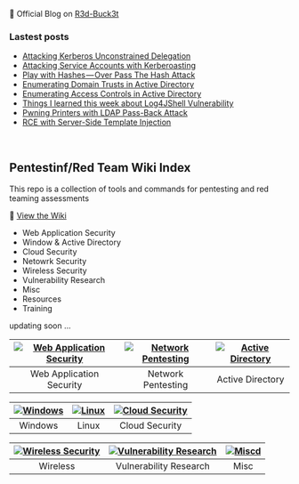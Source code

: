 🔴 Official Blog on [R3d-Buck3t](https://medium.com/r3d-buck3t)

### Lastest posts
<!-- BLOG-POST-LIST:START -->
- [Attacking Kerberos Unconstrained Delegation](https://medium.com/r3d-buck3t/attacking-kerberos-unconstrained-delegation-ef77e1fb7203?source=rss----25eaa8551178---4)
- [Attacking Service Accounts with Kerberoasting](https://medium.com/r3d-buck3t/attacking-service-accounts-with-kerberoasting-with-spns-de9894ca243f?source=rss----25eaa8551178---4)
- [Play with Hashes — Over Pass The Hash Attack](https://medium.com/r3d-buck3t/play-with-hashes-over-pass-the-hash-attack-2030b900562d?source=rss----25eaa8551178---4)
- [Enumerating Domain Trusts in Active Directory](https://medium.com/r3d-buck3t/enumerating-domain-trusts-in-active-directory-series-c85205fc862f?source=rss----25eaa8551178---4)
- [Enumerating Access Controls in Active Directory](https://medium.com/r3d-buck3t/enumerating-access-controls-in-active-directory-c06e2efa8b89?source=rss----25eaa8551178---4)
- [Things I learned this week about Log4JShell Vulnerability](https://medium.com/r3d-buck3t/things-i-learned-this-week-about-log4jshell-vulnerability-c4199e7d194b?source=rss----25eaa8551178---4)
- [Pwning Printers with LDAP Pass-Back Attack](https://medium.com/r3d-buck3t/pwning-printers-with-ldap-pass-back-attack-a0d8fa495210?source=rss----25eaa8551178---4)
- [RCE with Server-Side Template Injection](https://medium.com/r3d-buck3t/rce-with-server-side-template-injection-b9c5959ad31e?source=rss----25eaa8551178---4)
<!-- BLOG-POST-LIST:END -->

<p>&nbsp;</p>

## Pentestinf/Red Team Wiki Index 
This repo is a collection of tools and commands for pentesting and red teaming assessments 

🔎 [View the Wiki](https://nairuzabulhul.github.io/R3d-Buck3T/)

+ Web Application Security 
+ Window & Active Directory 
+ Cloud Security
+ Netowrk Security
+ Wireless Security
+ Vulnerability Research
+ Misc
+ Resources
+ Training


updating soon ...


|[![Web Application Security](https://raw.githubusercontent.com/nairuzabulhul/R3d-Buck3T/master/images/Hnet.com-image%20(1).jpg)](https://github.com/nairuzabulhul/R3d-Buck3T/blob/master/Web%20Application%20Security/Web%20Application%20Security.md)|[![Network Pentesting](https://raw.githubusercontent.com/nairuzabulhul/R3d-Buck3T/master/images/Hnet.com-image.jpg)](https://example")|[![Active Directory](https://raw.githubusercontent.com/nairuzabulhul/R3d-Buck3T/master/images/Hnet.com-image%20(2).jpg)](https://github.com/nairuzabulhul/R3d-Buck3T/blob/master/Active%20Directory/Active%20Directory.md "Active Directory")
|:--:|:--:|:--:|
|Web Application Security| Network Pentesting | Active Directory|



|[![Windows](https://raw.githubusercontent.com/nairuzabulhul/R3d-Buck3T/master/images/Hnet.com-image%20(3).jpg)](https://example)|[![Linux](https://raw.githubusercontent.com/nairuzabulhul/R3d-Buck3T/master/images/Hnet.com-image%20(6).jpg)](https://example")|[![Cloud Security](https://raw.githubusercontent.com/nairuzabulhul/R3d-Buck3T/master/images/Hnet.com-image%20(5).jpg)](https://example")
|:--:|:--:|:--:|
|Windows | Linux | Cloud Security|


|[![Wireless Security](https://raw.githubusercontent.com/nairuzabulhul/R3d-Buck3T/master/images/Hnet.com-image%20(7).jpg)](https://example")|[![Vulnerability Research](https://raw.githubusercontent.com/nairuzabulhul/R3d-Buck3T/master/images/Hnet.com-image.jpg)]("https://example")|[![Miscd](https://raw.githubusercontent.com/nairuzabulhul/R3d-Buck3T/master/images/Hnet.com-image.jpg)](https://example")
|:--:|:--:|:--:|
| Wireless | Vulnerability Research | Misc|


